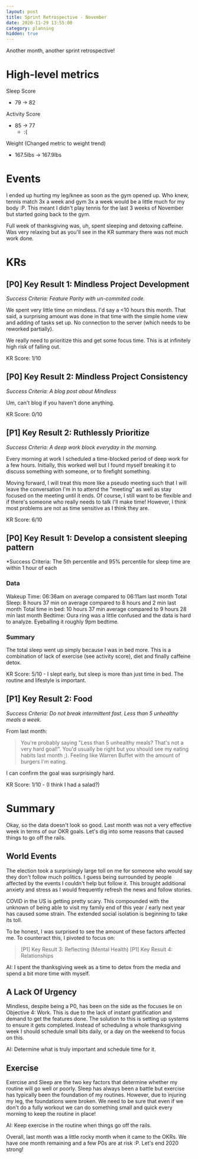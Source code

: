 ```yaml
---
layout: post
title: Sprint Retrospective - November
date: 2020-11-29 13:55:00
category: planning
hidden: true
---
```


Another month, another sprint retrospective!

# High-level metrics
Sleep Score
* 79 -> 82

Activity Score
* 85 -> 77
  * :(

Weight (Changed metric to weight trend)
* 167.5lbs -> 167.9lbs

# Events

I ended up hurting my leg/knee as soon as the gym opened up. Who knew, tennis match 3x a week and gym 3x a
week would be a little much for my body :P. This meant I didn't play tennis for the last 3 weeks of
November but started going back to the gym. 

Full week of thanksgiving was, uh, spent sleeping and detoxing caffeine. Was very relaxing but as
you'll see in the KR summary there was not much work done.

# KRs

## [P0] Key Result 1: Mindless Project Development

*Success Criteria: Feature Parity with un-commited code.* 

We spent very little time on mindless. I'd say a <10 hours this month. That said, a surprising
amount was done in that time with the simple home view and adding of tasks set up. No connection to
the server (which needs to be reworked partially). 

We really need to prioritize this and get some focus time. This is at infinitely high risk of
falling out.

KR Score: 1/10

## [P0] Key Result 2: Mindless Project Consistency

*Success Criteria: A blog post about Mindless*

Um, can't blog if you haven't done anything.

KR Score: 0/10

## [P1] Key Result 2: Ruthlessly Prioritize

*Success Criteria: A deep work block everyday in the morning.*

Every morning at work I scheduled a time-blocked period of deep work for a few hours. Initially,
this worked well but I found myself breaking it to discuss something with someone, or to firefight
something.

Moving forward, I will treat this more like a pseudo meeting such that I will leave the conversation
I'm in to attend the "meeting" as well as stay focused on the meeting until it ends. Of course, I
still want to be flexible and if there's someone who really needs to talk I'll make time! However, I
think most problems are not as time sensitive as I think they are.

KR Score: 6/10

## [P0] Key Result 1: Develop a consistent sleeping pattern

*Success Criteria: The 5th percentile and 95% percentile for sleep time are within 1 hour of each

### Data

Wakeup Time: 06:36am on average compared to 06:11am last month
Total Sleep: 8 hours 37 min on average compared to 8 hours and 2 min last month
Total time in bed: 10 hours 37 min average compared to 9 hours 28 min last month
Bedtime: Oura ring was a little confused and the data is hard to analyze. Eyeballing it roughly 9pm
bedtime.

### Summary

The total sleep went up simply because I was in bed more. This is a combination of lack of exercise
(see activity score), diet and finally caffeine detox.

KR Score: 5/10 - I slept early, but sleep is more than just time in bed. The routine and lifestyle
is important.

## [P1] Key Result 2: Food

*Success Criteria: Do not break intermittent fast. Less than 5 unhealthy meals a week.*

From last month:

> You're probably saying "Less than 5 unhealthy meals? That's not a very hard goal!". You'd usually be
right but you should see my eating habits last month ;). Feeling like Warren Buffet with the amount
of burgers I'm eating.

I can confirm the goal was surprisingly hard. 

KR Score: 1/10 - (I think I had a salad?)

# Summary

Okay, so the data doesn't look so good. Last month was not a very effective week in terms of our OKR
goals. Let's dig into some reasons that caused things to go off the rails.

## World Events

The election took a surprisingly large toll on me for someone who would say they don't follow much
politics. I guess being surrounded by people affected by the events I couldn't help but follow it.
This brought additional anxiety and stress as I would frequently refresh the news and follow
stories.

COVID in the US is getting pretty scary. This compounded with the unknown of being able to visit my
family end of this year / early next year has caused some strain. The extended social isolation is
beginning to take its toll.

To be honest, I was surprised to see the amount of these factors affected me. To counteract this, I
pivoted to focus on:

> [P1] Key Result 3: Reflecting (Mental Health)
> [P1] Key Result 4: Relationships


AI: I spent the thanksgiving week as a time to detox from the media and spend a bit more time with
myself.

## A Lack Of Urgency

Mindless, despite being a P0, has been on the side as the focuses lie on Objective 4: Work. This is
due to the lack of instant gratification and demand to get the features done. The solution to this
is setting up systems to ensure it gets completed. Instead of scheduling a whole thanksgiving week I
should schedule small bits daily, or a day on the weekend to focus on this.

AI: Determine what is truly important and schedule time for it.

## Exercise

Exercise and Sleep are the two key factors that determine whether my routine will go well or poorly.
Sleep has always been a battle but exercise has typically been the foundation of my routines.
However, due to injuring my leg, the foundations were broken. We need to be sure that even if we
don't do a fully workout we can do something small and quick every morning to keep the routine in
place!

AI: Keep exercise in the routine when things go off the rails.

Overall, last month was a little rocky month when it came to the OKRs. We have one month remaining
and a few P0s are at risk :P. Let's end 2020 strong!
